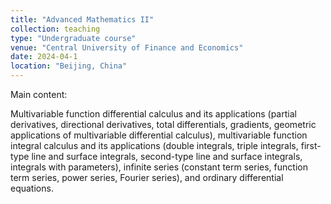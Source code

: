 ```yaml
---
title: "Advanced Mathematics II"
collection: teaching
type: "Undergraduate course"
venue: "Central University of Finance and Economics"
date: 2024-04-1
location: "Beijing, China"
---
```

Main content:


Multivariable function differential calculus and its applications (partial derivatives, directional derivatives, total differentials, gradients, geometric applications of multivariable differential calculus), multivariable function integral calculus and its applications (double integrals, triple integrals, first-type line and surface integrals, second-type line and surface integrals, integrals with parameters), infinite series (constant term series, function term series, power series, Fourier series), and ordinary differential equations.
